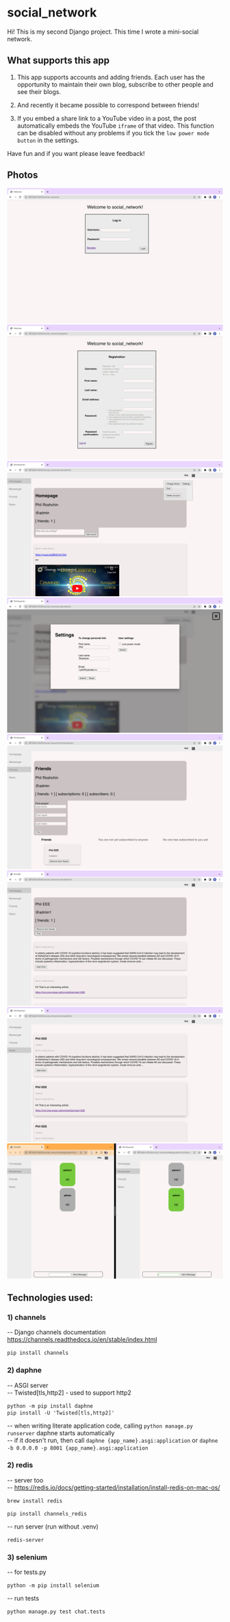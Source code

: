 # social_network

Hi! This is my second Django project. This time I wrote a mini-social network.

## What supports this app
1. This app supports accounts and adding friends. Each user has the opportunity to maintain their own blog, subscribe to other people and see their blogs.

2. And recently it became possible to correspond between friends!

3. If you embed a share link to a YouTube video in a post, the post automatically embeds the YouTube `iframe` of that video. This function can be disabled without any problems if you tick the `low power mode button` in the settings.

Have fun and if you want please leave feedback!


## Photos

<img src="./images_for_README/image_1.png" alt="Alt text" title="Optional title">
<img src="./images_for_README/image_2.png" alt="Alt text" title="Optional title">
<img src="./images_for_README/image_3.png" alt="Alt text" title="Optional title">
<img src="./images_for_README/image_4.png" alt="Alt text" title="Optional title">
<img src="./images_for_README/image_5.png" alt="Alt text" title="Optional title">
<img src="./images_for_README/image_6.png" alt="Alt text" title="Optional title">
<img src="./images_for_README/image_7.png" alt="Alt text" title="Optional title">
<img src="./images_for_README/image_8.png" alt="Alt text" title="Optional title">



## Technologies used:

### 1) channels
-- Django channels documentation https://channels.readthedocs.io/en/stable/index.html
```console
pip install channels
```

### 2) daphne
-- ASGI server \
-- Twisted[tls,http2] - used to support http2
```console
python -m pip install daphne
pip install -U 'Twisted[tls,http2]'
```
-- when writing literate application code, calling `python manage.py runserver` daphne starts automatically \
-- if it doesn't run, then call `daphne {app_name}.asgi:application` or `daphne -b 0.0.0.0 -p 8001 {app_name}.asgi:application`

### 2) redis
-- server too \
-- https://redis.io/docs/getting-started/installation/install-redis-on-mac-os/
```console
brew install redis
```
```console
pip install channels_redis
```
-- run server (run without .venv)
```console
redis-server
```

### 3) selenium
-- for tests.py
```console
python -m pip install selenium
```
-- run tests
```console
python manage.py test chat.tests
```

